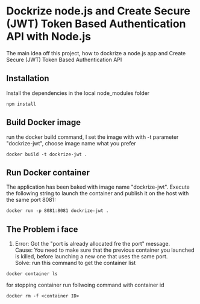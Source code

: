 Dockrize node.js and Create Secure (JWT) Token Based Authentication API with Node.js
=============

The main idea off this project, how to dockrize a node.js app and Create Secure (JWT) Token Based Authentication API


Installation
-----------
Install the dependencies in the local node_modules folder
```
npm install
```
Build Docker image
------------------
run the docker build command, I set the image with with -t parameter "dockrize-jwt", choose image name what you prefer
```
docker build -t dockrize-jwt .
```
Run Docker container
--------------------
The application has been baked with image name "dockrize-jwt". Execute the following string to launch the container and publish it on the host with the same port 8081:
```
docker run -p 8081:8081 dockrize-jwt .
```
The Problem i face
------
1. Error: Got the "port is already allocated fre the port" message. <br>
   Cause: You need to make sure that the previous container you launched is killed, before launching a new one that uses the same port.
   <br>
   Solve:  run this command to get the container list
```
docker container ls
```
for stopping container run follwoing command with container id
```
docker rm -f <container ID>
```
